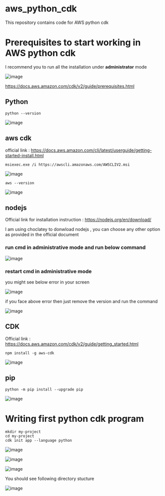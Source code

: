 # aws_python_cdk
This repository contains code for AWS python cdk

# Prerequisites to start working in AWS python cdk
I recommend you to run all the installation under **administrator** mode

![image](https://github.com/user-attachments/assets/d2247bd5-72ad-4bfd-95f3-79128068e79b)



https://docs.aws.amazon.com/cdk/v2/guide/prerequisites.html

## Python

```
python --version
```

![image](https://github.com/user-attachments/assets/c59650dc-dc45-47c4-a5a1-6b830fb4f636)


## aws cdk

official link : https://docs.aws.amazon.com/cli/latest/userguide/getting-started-install.html

```
msiexec.exe /i https://awscli.amazonaws.com/AWSCLIV2.msi
```


![image](https://github.com/user-attachments/assets/ccf840fc-6820-44b6-aab0-784800f6fdde)

```
aws --version
```

![image](https://github.com/user-attachments/assets/bf67889e-8bf4-40dc-9b26-749fb55e43ca)





## nodejs

Official link for installation instruction : https://nodejs.org/en/download/

I am using choclatey to donwload nodejs , you can choose any other option as provided in the official document 

### run cmd in administrative mode and run below command 

![image](https://github.com/user-attachments/assets/d8ea789c-d3e7-449d-a6dd-6c5e25b99e7a)

### restart cmd in administrative mode

  you might see below error in your screen 

  ![image](https://github.com/user-attachments/assets/bdb95975-7e07-405e-ad47-d8e07a7254c5)

  if you face above error then just remove the version and run the command

  ![image](https://github.com/user-attachments/assets/223160d3-fbfc-4406-8fd2-360f449f07b6)


## CDK 

Official link : https://docs.aws.amazon.com/cdk/v2/guide/getting_started.html

```
npm install -g aws-cdk
```

![image](https://github.com/user-attachments/assets/31b72830-ae50-4d01-b08b-bdc761158fae)

## pip

```
python -m pip install --upgrade pip
```

![image](https://github.com/user-attachments/assets/8c9617de-a754-46d5-a9f1-c77b98a14a33)



# Writing first python cdk program

```
mkdir my-project
cd my-project
cdk init app --language python
```

![image](https://github.com/user-attachments/assets/ff5bd0dd-6dd0-4aff-96fc-9e1b358a1b4c)

![image](https://github.com/user-attachments/assets/b65bc77e-9140-46e8-97a0-aadf2f5baa6a)

![image](https://github.com/user-attachments/assets/17df5715-4ddc-4de0-8f6b-8861f09ac549)

You should see following directory stucture 

![image](https://github.com/user-attachments/assets/efd099c4-dedc-411e-aea1-37f9f6445996)






